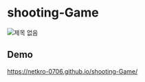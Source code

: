 # shooting-Game  

![제목 없음](https://user-images.githubusercontent.com/74494210/184909958-80f9d434-0611-40a1-bf45-77fb7be26d4e.png)  
  
## Demo  
https://netkro-0706.github.io/shooting-Game/

